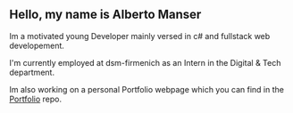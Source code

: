 ## Hello, my name is Alberto Manser
Im a motivated young Developer mainly versed in c# and fullstack web developement.

I'm currently employed at dsm-firmenich as an Intern in the Digital & Tech department.

Im also working on a personal Portfolio webpage which you can find in the [Portfolio](https://github.com/choasfrie/Portfolio) repo.
<!--
**choasfrie/choasfrie** is a ✨ _special_ ✨ repository because its `README.md` (this file) appears on your GitHub profile.

Here are some ideas to get you started:

- 🔭 I’m currently working on ...
- 🌱 I’m currently learning ...
- 👯 I’m looking to collaborate on ...
- 🤔 I’m looking for help with ...
- 💬 Ask me about ...
- 📫 How to reach me: ...
- 😄 Pronouns: ...
- ⚡ Fun fact: ...
-->
